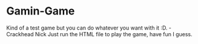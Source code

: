 # Gamin-Game
Kind of a test game but you can do whatever you want with it :D. -Crackhead Nick
Just run the HTML file to play the game, have fun I guess.
